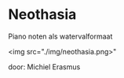 # Neothasia
Piano noten als watervalformaat

<img src="./img/neothasia.png>"<br>

door: Michiel Erasmus
